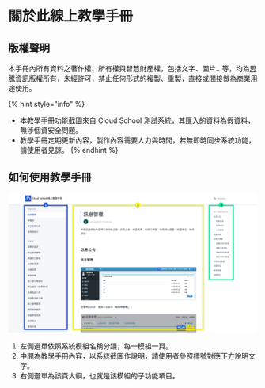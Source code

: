 # 關於此線上教學手冊

## 版權聲明

本手冊內所有資料之著作權、所有權與智慧財產權，包括文字、圖片…等，均為[思騰資訊](https://www.cloudschool.com.tw/)版權所有，未經許可，禁止任何形式的複製、重製，直接或間接做為商業用途使用。



{% hint style="info" %}
* 本教學手冊功能截圖來自 Cloud School 測試系統，其匯入的資料為假資料，無涉個資安全問題。
* 教學手冊定期更新內容，製作內容需要人力與時間，若無即時同步系統功能，請使用者見諒。
{% endhint %}

## 如何使用教學手冊

![](<.gitbook/assets/螢幕快照 2019-02-22 下午4.06.12.png>)

1. 左側選單依照系統模組名稱分類，每一模組一頁。
2. 中間為教學手冊內容，以系統截圖作說明，請使用者參照標號對應下方說明文字。
3. 右側選單為該頁大綱，也就是該模組的子功能項目。
